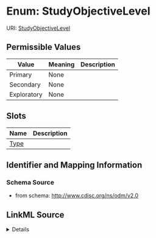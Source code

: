 # Enum: StudyObjectiveLevel



URI: [StudyObjectiveLevel](StudyObjectiveLevel)

## Permissible Values

| Value | Meaning | Description |
| --- | --- | --- |
| Primary | None |  |
| Secondary | None |  |
| Exploratory | None |  |




## Slots

| Name | Description |
| ---  | --- |
| [Type](Type.md) |  |






## Identifier and Mapping Information







### Schema Source


* from schema: http://www.cdisc.org/ns/odm/v2.0




## LinkML Source

<details>
```yaml
name: StudyObjectiveLevel
from_schema: http://www.cdisc.org/ns/odm/v2.0
rank: 1000
permissible_values:
  Primary:
    text: Primary
    is_a: StudyObjectiveLevel
  Secondary:
    text: Secondary
    is_a: StudyObjectiveLevel
  Exploratory:
    text: Exploratory
    is_a: StudyObjectiveLevel

```
</details>
